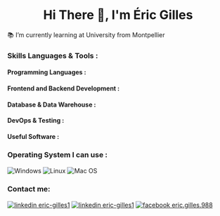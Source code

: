 # <div align="center">Hi There 👋, I'm Éric Gilles</div>
📚 I’m currently learning at University from Montpellier 
<!--
**eric-gilles/eric-gilles** is a ✨ _special_ ✨ repository because its `README.md` (this file) appears on your GitHub profile.

Here are some ideas to get you started:

- 🔭 I’m currently working on ...
- 🌱 I’m currently learning ...
- 👯 I’m looking to collaborate on ...
- 🤔 I’m looking for help with ...
- 💬 Ask me about ...
- 📫 How to reach me: ...
- 😄 Pronouns: ...
- ⚡ Fun fact: ...
-->
<h3 align="left">Skills Languages & Tools :</h3>
<h4 align="left">Programming Languages :</h4>
<p align="left">
  
</p>
<h4 align="left">Frontend and Backend Development :</h4>
<h4 align="left">Database & Data Warehouse :</h4>
<h4 align="left">DevOps & Testing :</h4>
<h4 align="left">Useful Software : </h4>
<h3 align="left">Operating System I can use : </h3>
<p align="left">
  <img align="center" src="https://img.shields.io/badge/Windows-0078D6?style=for-the-badge&logo=windows&logoColor=white" alt="Windows"/>
  <img align="center" src="https://img.shields.io/badge/Linux-FCC624?style=for-the-badge&logo=linux&logoColor=black" alt="Linux"/>
  <img align="center" src="https://img.shields.io/badge/mac%20os-000000?style=for-the-badge&logo=apple&logoColor=white" alt="Mac OS"/>
</p>
<h3 align="left">Contact me:</h3>
<p align="left">
  <a href="https://github.com/eric-gilles" target="blank"><img align="center" src="https://img.shields.io/badge/GitHub-100000?style=for-the-badge&logo=github&logoColor=white" alt="linkedin eric-gilles1"/></a>
  <a href="https://linkedin.com/in/linkedin.com/in/eric-gilles1" target="blank"><img align="center" src="https://img.shields.io/badge/LinkedIn-0077B5?style=for-the-badge&logo=linkedin&logoColor=white" alt="linkedin eric-gilles1"/></a>
  <a href="https://www.facebook.com/eric.gilles.988" target="blank"><img align="center" src="https://img.shields.io/badge/Facebook-1877F2?style=for-the-badge&logo=facebook&logoColor=white" alt="facebook eric.gilles.988"/></a>
</p>
